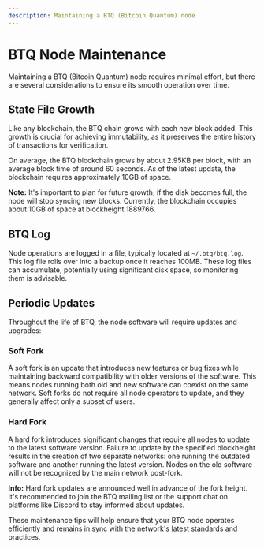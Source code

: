 ```yaml
---
description: Maintaining a BTQ (Bitcoin Quantum) node
---
```


# BTQ Node Maintenance

Maintaining a BTQ (Bitcoin Quantum) node requires minimal effort, but there are several considerations to ensure its smooth operation over time.

## State File Growth

Like any blockchain, the BTQ chain grows with each new block added. This growth is crucial for achieving immutability, as it preserves the entire history of transactions for verification.

On average, the BTQ blockchain grows by about 2.95KB per block, with an average block time of around 60 seconds. As of the latest update, the blockchain requires approximately 10GB of space.

**Note:** It's important to plan for future growth; if the disk becomes full, the node will stop syncing new blocks. Currently, the blockchain occupies about 10GB of space at blockheight 1889766.

## BTQ Log

Node operations are logged in a file, typically located at `~/.btq/btq.log`. This log file rolls over into a backup once it reaches 100MB. These log files can accumulate, potentially using significant disk space, so monitoring them is advisable.

## Periodic Updates

Throughout the life of BTQ, the node software will require updates and upgrades:

### **Soft Fork**

A soft fork is an update that introduces new features or bug fixes while maintaining backward compatibility with older versions of the software. This means nodes running both old and new software can coexist on the same network. Soft forks do not require all node operators to update, and they generally affect only a subset of users.

### **Hard Fork**

A hard fork introduces significant changes that require all nodes to update to the latest software version. Failure to update by the specified blockheight results in the creation of two separate networks: one running the outdated software and another running the latest version. Nodes on the old software will not be recognized by the main network post-fork.

**Info:** Hard fork updates are announced well in advance of the fork height. It's recommended to join the BTQ mailing list or the support chat on platforms like Discord to stay informed about updates.

These maintenance tips will help ensure that your BTQ node operates efficiently and remains in sync with the network's latest standards and practices.
